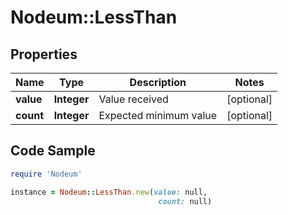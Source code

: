 # Nodeum::LessThan

## Properties

Name | Type | Description | Notes
------------ | ------------- | ------------- | -------------
**value** | **Integer** | Value received | [optional] 
**count** | **Integer** | Expected minimum value | [optional] 

## Code Sample

```ruby
require 'Nodeum'

instance = Nodeum::LessThan.new(value: null,
                                 count: null)
```


